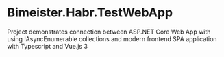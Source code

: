 # Bimeister.Habr.TestWebApp
Project demonstrates connection between ASP.NET Core Web App with using IAsyncEnumerable collections and modern frontend SPA application with Typescript and Vue.js 3
